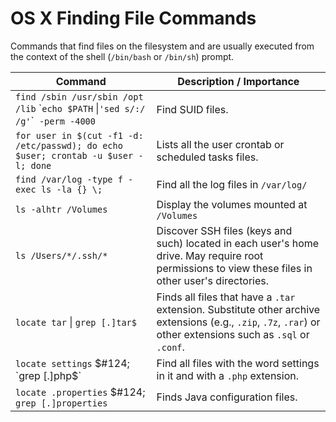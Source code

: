 # OS X Finding File Commands

Commands that find files on the filesystem and are usually executed from the context of the shell (`/bin/bash` or `/bin/sh`) prompt.

| Command  | Description / Importance |
| -------- | ------------------------ |
| `find /sbin /usr/sbin /opt /lib` &#96;`echo $PATH` &#124;`'sed s/:/ /g'`&#96;` -perm -4000` | Find SUID files. |
| `for user in $(cut -f1 -d: /etc/passwd); do echo $user; crontab -u $user -l; done` | Lists all the user crontab or scheduled tasks files. |
| `find /var/log -type f -exec ls -la {} \;` | Find all the log files in `/var/log/` |
| `ls -alhtr /Volumes` | Display the volumes mounted at `/Volumes` |
| `ls /Users/*/.ssh/*` | Discover SSH files (keys and such) located in each user's home drive. May require root permissions to view these files in other user's directories. |
| `locate tar` &#124; `grep [.]tar$` | Finds all files that have a `.tar` extension. Substitute other archive extensions (e.g., `.zip`, `.7z`, `.rar`) or other extensions such as `.sql` or `.conf`. |
| `locate settings` $#124; `grep [.]php$` | Find all files with the word settings in it and with a `.php` extension. |
| `locate .properties` $#124; `grep [.]properties` | Finds Java configuration files. | 

